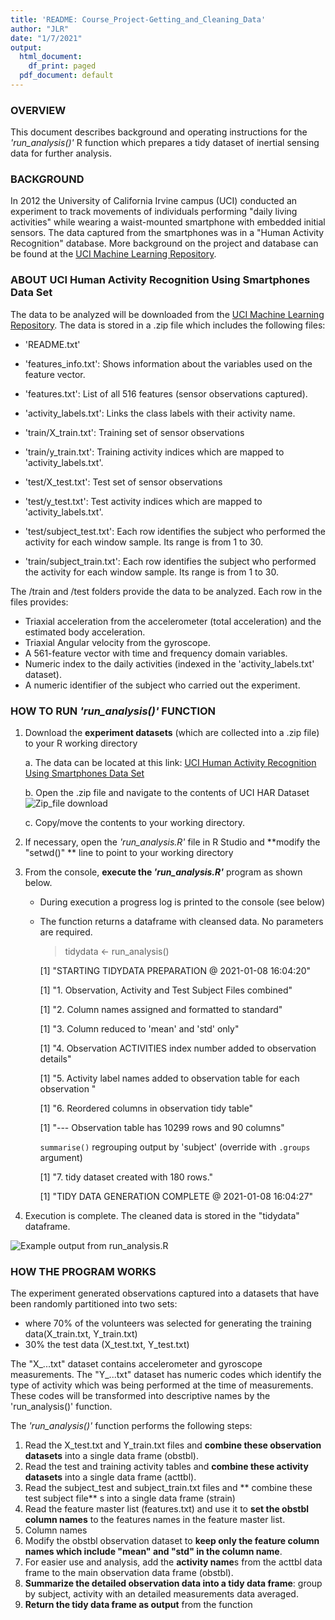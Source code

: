 ```yaml
---
title: 'README: Course_Project-Getting_and_Cleaning_Data'
author: "JLR"
date: "1/7/2021"
output:
  html_document:
    df_print: paged
  pdf_document: default
---
```


### OVERVIEW
This document describes background and operating instructions for the _'run_analysis()'_ R function which prepares a tidy dataset of inertial sensing data for further analysis. 

### BACKGROUND
In 2012 the University of California Irvine campus (UCI) conducted an experiment to track movements of individuals performing "daily living activities" while wearing a waist-mounted smartphone with embedded initial sensors.  The data captured from the smartphones was in a "Human Activity Recognition" database. More background on the project and database can be found at the [UCI Machine Learning Repository](http://archive.ics.uci.edu/ml/datasets/Human+Activity+Recognition+Using+Smartphones).

###  ABOUT UCI Human Activity Recognition Using Smartphones Data Set
The data to be analyzed will be downloaded from the [UCI Machine Learning Repository](http://archive.ics.uci.edu/ml/datasets/Human+Activity+Recognition+Using+Smartphones).  The data is stored in a .zip file which includes the following files:

- 'README.txt'

- 'features_info.txt': Shows information about the variables used on the feature vector.

- 'features.txt': List of all 516 features (sensor observations captured).

- 'activity_labels.txt': Links the class labels with their activity name.

- 'train/X_train.txt': Training set of sensor observations

- 'train/y_train.txt': Training activity indices which are mapped to 'activity_labels.txt'.

- 'test/X_test.txt': Test set of sensor observations

- 'test/y_test.txt': Test activity indices which are mapped to 'activity_labels.txt'.

- 'test/subject_test.txt': Each row identifies the subject who performed the activity for each window sample. Its range is from 1 to 30. 

- 'train/subject_train.txt': Each row identifies the subject who performed the activity for each window sample. Its range is from 1 to 30. 

The /train and /test folders provide the data to be analyzed.  Each row in the files provides:

- Triaxial acceleration from the accelerometer (total acceleration) and the estimated body acceleration.
- Triaxial Angular velocity from the gyroscope. 
- A 561-feature vector with time and frequency domain variables. 
- Numeric index to the daily activities (indexed in the 'activity_labels.txt' dataset). 
- A numeric identifier of the subject who carried out the experiment.

### HOW TO RUN _'run_analysis()'_ FUNCTION


1. Download the **experiment datasets** (which are collected into a .zip file) to your R working directory

   a. The data can be located at this link: [UCI Human Activity Recognition Using Smartphones Data Set](https://d396qusza40orc.cloudfront.net/getdata%2Fprojectfiles%2FUCI%20HAR%20Dataset.zip)
        
   b.  Open the .zip file and navigate to the contents of UCI HAR Dataset
   ![Zip_file download](https://user-images.githubusercontent.com/75954319/104103449-28d82200-5270-11eb-96c3-08840d71f4c7.png)
        
   c.  Copy/move the contents to your working directory.
   
2. If necessary, open the _'run_analysis.R'_ file in R Studio and **modify the "setwd()" ** line to point to your working directory

3. From the console, **execute the _'run_analysis.R'_** program as shown below.  

   * During execution a progress log is printed to the console (see below)
   * The function returns a dataframe with cleansed data.  No parameters are required.

       > tidydata <- run_analysis()
       
       [1] "STARTING TIDYDATA PREPARATION @  2021-01-08 16:04:20"
       
       [1] "1. Observation, Activity and Test Subject Files combined"
       
       [1] "2. Column names assigned and formatted to standard"
       
       [1] "3. Column reduced to 'mean' and 'std' only"
       
       [1] "4. Observation ACTIVITIES index number added to observation details"
       
       [1] "5. Activity label names added to observation table for each observation "
       
       [1] "6. Reordered columns in observation tidy table"
       
       [1] "--- Observation table has  10299 rows and 90 columns"
       
       `summarise()` regrouping output by 'subject' (override with `.groups` argument)
       
       [1] "7. tidy dataset created with  180 rows."
       
       [1] "TIDY DATA GENERATION COMPLETE @  2021-01-08 16:04:27"
       
        
4. Execution is complete. The cleaned data is stored in the "tidydata" dataframe.

![Example output from _run_analysis.R_](https://github.com/jlranaliticas/Getting_and_Cleaning_Data_Project/issues/3#issue-782641622)
        

### HOW THE PROGRAM WORKS  
The experiment generated observations captured into a datasets that have been randomly partitioned into two sets:

* where 70% of the volunteers was selected for generating the training data(X_train.txt, Y_train.txt)  
* 30% the test data (X_test.txt, Y_test.txt)

The "X_...txt" dataset contains accelerometer and gyroscope measurements.  The "Y_...txt" dataset has numeric codes which identify the type of activity which was being performed at the time of measurements.  These codes will be transformed into descriptive names by the 'run_analysis()' function.

        
The _'run_analysis()'_ function performs the following steps:
        
1.  Read the X_test.txt and Y_train.txt files and **combine these observation datasets** into a single data frame (obstbl).
2.  Read the test and training activity tables and **combine these activity datasets** into a single data frame (acttbl).
3.  Read the subject_test and subject_train.txt files and ** combine these test subject file** s into a single data frame (strain)
4.  Read the feature master list (features.txt) and use it to **set the obstbl column names** to the features names in the feature master list.
5.  Column names 
6.  Modify the obstbl observation dataset to **keep only the feature column names which include "mean" and "std" in the column name**.
7.  For easier use and analysis, add the **activity name**s from the acttbl data frame to the main observation data frame (obstbl).
8.  **Summarize the detailed observation data into a tidy data frame**:  group by subject, activity with an detailed measurements data averaged.
6.  **Return the tidy data frame as output** from the function


        
